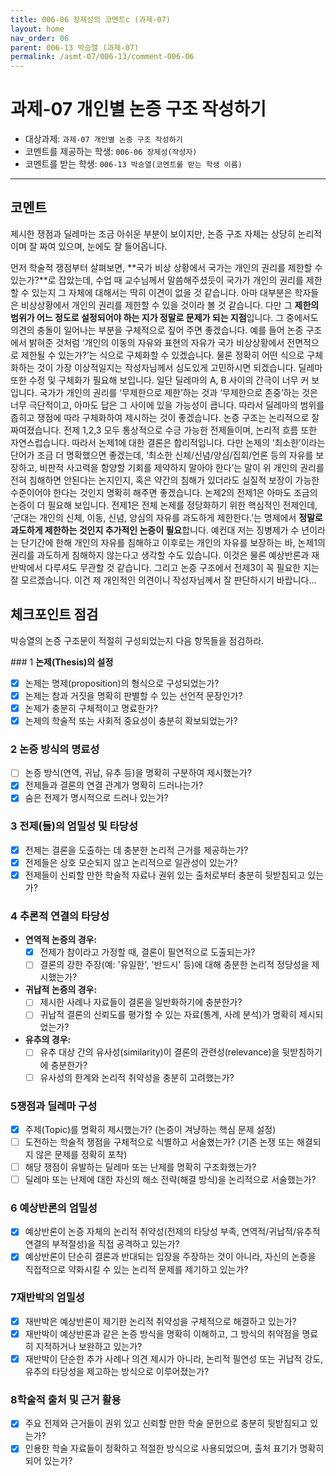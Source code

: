 ```yaml
---
title: 006-06 장제성의 코멘트c (과제-07) 
layout: home
nav_order: 06
parent: 006-13 박승열 (과제-07)
permalink: /asmt-07/006-13/comment-006-06
---
```


# 과제-07 개인별 논증 구조 작성하기

- 대상과제: `과제-07 개인별 논증 구조 작성하기`
- 코멘트를 제공하는 학생: `006-06 장제성(작성자)` 
- 코멘트를 받는 학생: `006-13 박승열(코멘트를 받는 학생 이름)` 

---

## 코멘트

﻿제시한 쟁점과 딜레마는 조금 아쉬운 부분이 보이지만, 논증 구조 자체는 상당히 논리적이며 잘 짜여 있으며, 눈에도 잘 들어옵니다.

먼저 학술적 쟁점부터 살펴보면, **국가 비상 상황에서 국가는 개인의 권리를 제한할 수 있는가?**로 잡았는데, 수업 때 교수님께서 말씀해주셨듯이 국가가 개인의 권리를 제한할 수 있는지 그 자체에 대해서는 딱히 이견이 없을 것 같습니다. 아마 대부분은 학자들은 비상상황에서 개인의 권리를 제한할 수 있을 것이라 볼 것 같습니다. 다만 그 **제한의 범위가 어느 정도로 설정되어야 하는 지가 정말로 문제가 되는 지점**입니다. 그 중에서도 의견의 충돌이 일어나는 부분을 구체적으로 짚어 주면 좋겠습니다. 예를 들어 논증 구조에서 밝혀준 것처럼 ‘개인의 이동의 자유와 표현의 자유가 국가 비상상황에서 전면적으로 제한될 수 있는가?’는 식으로 구체화할 수 있겠습니다. 물론 정확히 어떤 식으로 구체화하는 것이 가장 이상적일지는 작성자님께서 심도있게 고민하시면 되겠습니다. 
딜레마 또한 수정 및 구체화가 필요해 보입니다. 일단 딜레마의 A, B 사이의 간극이 너무 커 보입니다. 국가가 개인의 권리를 ‘무제한으로 제한’하는 것과 ‘무제한으로 존중’하는 것은 너무 극단적이고, 아마도 답은 그 사이에 있을 가능성이 큽니다. 따라서 딜레마의 범위를 좁히고 쟁점에 따라 구체화하여 제시하는 것이 좋겠습니다.
논증 구조는 논리적으로 잘 짜여졌습니다. 전제 1,2,3 모두 통상적으로 수긍 가능한 전제들이며, 논리적 흐름 또한 자연스럽습니다. 따라서 논제1에 대한 결론은 합리적입니다. 다만 논제의 ‘최소한’이라는 단어가 조금 더 명확했으면 좋겠는데, ‘최소한 신체/신념/양심/집회/언론 등의 자유를 보장하고, 비판적 사고력을 함양할 기회를 제약하지 말아야 한다’는 말이 위 개인의 권리를 전혀 침해하면 안된다는 논지인지, 혹은 약간의 침해가 있더라도 실질적 보장이 가능한 수준이어야 한다는 것인지 명확히 해주면 좋겠습니다.
논제2의 전제1은 아마도 조금의 논증이 더 필요해 보입니다. 전제1은 전체 논제를 정당화하기 위한 핵심적인 전제인데, ‘군대는 개인의 신체, 이동, 신념, 양심의 자유를 과도하게 제한한다.’는 명제에서 **정말로 과도하게 제한하는 것인지 추가적인 논증이 필요**합니다. 예컨대 저는 징병제가 수 년이라는 단기간에 한해 개인의 자유를 침해하고 이후로는 개인의 자유를 보장하는 바, 논제1의 권리를 과도하게 침해하지 않는다고 생각할 수도 있습니다. 이것은 물론 예상반론과 재반박에서 다루셔도 무관할 것 같습니다.
그리고 논증 구조에서 전제3이 꼭 필요한 지는 잘 모르겠습니다. 이건 제 개인적인 의견이니 작성자님께서 잘 판단하시기 바랍니다...

## 체크포인트 점검

박승열의 논증 구조문이 적절히 구성되었는지 다음 항목들을 점검하라.

﻿### 1  **논제(Thesis)의 설정**
- [x] 논제는 명제(proposition)의 형식으로 구성되었는가?
- [x] 논제는 참과 거짓을 명확히 판별할 수 있는 선언적 문장인가?
- [x] 논제가 충분히 구체적이고 명료한가?
- [x] 논제의 학술적 또는 사회적 중요성이 충분히 확보되었는가?

### 2 **논증 방식의 명료성**
- [ ] 논증 방식(연역, 귀납, 유추 등)을 명확히 구분하여 제시했는가?
- [x] 전제들과 결론의 연결 관계가 명확히 드러나는가?
- [x] 숨은 전제가 명시적으로 드러나 있는가?

### 3 **전제(들)의 엄밀성 및 타당성**
- [x] 전제는 결론을 도출하는 데 충분한 논리적 근거를 제공하는가?
- [x] 전제들은 상호 모순되지 않고 논리적으로 일관성이 있는가?
- [x] 전제들이 신뢰할 만한 학술적 자료나 권위 있는 출처로부터 충분히 뒷받침되고 있는가?

### 4 **추론적 연결의 타당성**
- **연역적 논증의 경우:**
  - [x] 전제가 참이라고 가정할 때, 결론이 필연적으로 도출되는가?
  - [ ] 결론의 강한 주장(예: '유일한', '반드시' 등)에 대해 충분한 논리적 정당성을 제시했는가?

- **귀납적 논증의 경우:**
  - [ ] 제시한 사례나 자료들이 결론을 일반화하기에 충분한가?
  - [ ] 귀납적 결론의 신뢰도를 평가할 수 있는 자료(통계, 사례 분석)가 명확히 제시되었는가?

- **유추의 경우:**
  - [ ] 유추 대상 간의 유사성(similarity)이 결론의 관련성(relevance)을 뒷받침하기에 충분한가?
  - [ ] 유사성의 한계와 논리적 취약성을 충분히 고려했는가?

### 5**쟁점과 딜레마 구성**
- [x] 주제(Topic)를 명확히 제시했는가? (논증이 겨냥하는 핵심 문제 설정)
- [ ] 도전하는 학술적 쟁점을 구체적으로 식별하고 서술했는가? (기존 논쟁 또는 해결되지 않은 문제를 정확히 포착)
- [ ] 해당 쟁점이 유발하는 딜레마 또는 난제를 명확히 구조화했는가?
- [ ] 딜레마 또는 난제에 대한 자신의 해소 전략(해결 방식)을 논리적으로 서술했는가?

### 6 **예상반론의 엄밀성**
- [x] 예상반론이 논증 자체의 논리적 취약성(전제의 타당성 부족, 연역적/귀납적/유추적 연결의 부적절성)을 직접 공격하고 있는가?
- [x] 예상반론이 단순히 결론과 반대되는 입장을 주장하는 것이 아니라, 자신의 논증을 직접적으로 약화시킬 수 있는 논리적 문제를 제기하고 있는가?

### 7**재반박의 엄밀성**
- [x] 재반박은 예상반론이 제기한 논리적 취약성을 구체적으로 해결하고 있는가?
- [x] 재반박이 예상반론과 같은 논증 방식을 명확히 이해하고, 그 방식의 취약점을 명료히 지적하거나 보완하고 있는가?
- [x] 재반박이 단순한 추가 사례나 의견 제시가 아니라, 논리적 필연성 또는 귀납적 강도, 유추의 타당성을 제고하는 방식으로 이루어졌는가?

### 8**학술적 출처 및 근거 활용**
- [x] 주요 전제와 근거들이 권위 있고 신뢰할 만한 학술 문헌으로 충분히 뒷받침되고 있는가?
- [x] 인용한 학술 자료들이 정확하고 적절한 방식으로 사용되었으며, 출처 표기가 명확히 되어 있는가?